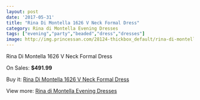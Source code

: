 ```yaml
---
layout: post
date: '2017-05-31'
title: "Rina Di Montella 1626 V Neck Formal Dress"
category: Rina di Montella Evening Dresses
tags: ["evening","party","beaded","dress","dresses"]
image: http://img.princessan.com/28124-thickbox_default/rina-di-montella-1626-v-neck-formal-dress.jpg
---
```

Rina Di Montella 1626 V Neck Formal Dress

On Sales: **$491.99**
<a href="https://www.princessan.com/en/rina-di-montella-evening-dresses/12850-rina-di-montella-1626-v-neck-formal-dress.html"><amp-img layout="responsive" width="600" height="600" src="//img.princessan.com/28124-thickbox_default/rina-di-montella-1626-v-neck-formal-dress.jpg" alt="Rina Di Montella 1626 V Neck Formal Dress 0" /></a>

Buy it: [Rina Di Montella 1626 V Neck Formal Dress](https://www.princessan.com/en/rina-di-montella-evening-dresses/12850-rina-di-montella-1626-v-neck-formal-dress.html "Rina Di Montella 1626 V Neck Formal Dress")

View more: [Rina di Montella Evening Dresses](https://www.princessan.com/en/53-rina-di-montella-evening-dresses "Rina di Montella Evening Dresses")